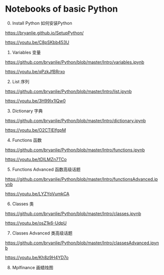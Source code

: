 # Notebooks of basic Python 

0. Install Python 如何安装Python

https://bryanlie.github.io/SetupPython/

https://youtu.be/C8pSKbb453U

1. Variables 变量

https://github.com/bryanlie/Python/blob/master/Intro/variables.ipynb

https://youtu.be/qPzkJfBRrxo

2. List 序列

https://github.com/bryanlie/Python/blob/master/Intro/list.ipynb

https://youtu.be/3H99Ix1lQw0

3. Dictionary 字典

https://github.com/bryanlie/Python/blob/master/Intro/dictionary.ipynb

https://youtu.be/O2CTIElfgpM

4. Functions 函数

https://github.com/bryanlie/Python/blob/master/Intro/functions.ipynb

https://youtu.be/tDILMZn7TCo

5. Functions Advanced 函数高级话题

https://github.com/bryanlie/Python/blob/master/Intro/functionsAdvanced.ipynb

https://youtu.be/LYZYpVumkCA

6. Classes 类

https://github.com/bryanlie/Python/blob/master/Intro/classes.ipynb

https://youtu.be/osZ1k6-UdpU

7. Classes Advanced 类高级话题

https://github.com/bryanlie/Python/blob/master/Intro/classesAdvanced.ipynb

https://youtu.be/Kh8z9H4YD7o

8. Mplfinance 画蜡烛图
